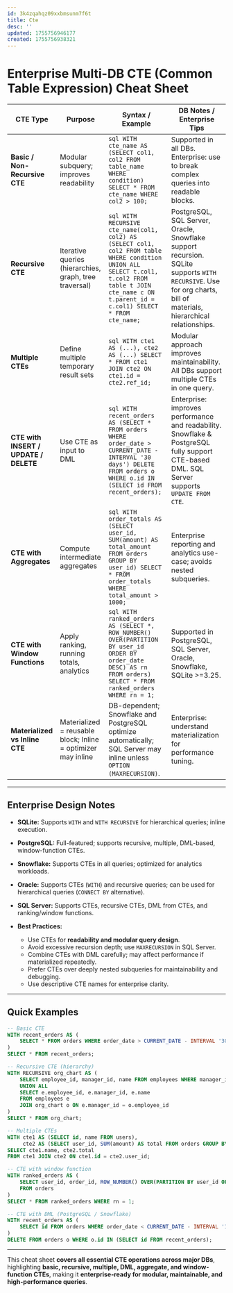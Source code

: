 ```yaml
---
id: 3k4zqahqz09xxbmsunm7f6t
title: Cte
desc: ''
updated: 1755756946177
created: 1755756938321
---
```

# **Enterprise Multi-DB CTE (Common Table Expression) Cheat Sheet**

| CTE Type                              | Purpose                                                      | Syntax / Example                                                                                                                                                                                         | DB Notes / Enterprise Tips                                                                                                                                        |
| ------------------------------------- | ------------------------------------------------------------ | -------------------------------------------------------------------------------------------------------------------------------------------------------------------------------------------------------- | ----------------------------------------------------------------------------------------------------------------------------------------------------------------- |
| **Basic / Non-Recursive CTE**         | Modular subquery; improves readability                       | `sql WITH cte_name AS (SELECT col1, col2 FROM table_name WHERE condition) SELECT * FROM cte_name WHERE col2 > 100;`                                                                                      | Supported in all DBs. Enterprise: use to break complex queries into readable blocks.                                                                              |
| **Recursive CTE**                     | Iterative queries (hierarchies, graph, tree traversal)       | `sql WITH RECURSIVE cte_name(col1, col2) AS (SELECT col1, col2 FROM table WHERE condition UNION ALL SELECT t.col1, t.col2 FROM table t JOIN cte_name c ON t.parent_id = c.col1) SELECT * FROM cte_name;` | PostgreSQL, SQL Server, Oracle, Snowflake support recursion. SQLite supports `WITH RECURSIVE`. Use for org charts, bill of materials, hierarchical relationships. |
| **Multiple CTEs**                     | Define multiple temporary result sets                        | `sql WITH cte1 AS (...), cte2 AS (...) SELECT * FROM cte1 JOIN cte2 ON cte1.id = cte2.ref_id;`                                                                                                           | Modular approach improves maintainability. All DBs support multiple CTEs in one query.                                                                            |
| **CTE with INSERT / UPDATE / DELETE** | Use CTE as input to DML                                      | `sql WITH recent_orders AS (SELECT * FROM orders WHERE order_date > CURRENT_DATE - INTERVAL '30 days') DELETE FROM orders o WHERE o.id IN (SELECT id FROM recent_orders);`                               | Enterprise: improves performance and readability. Snowflake & PostgreSQL fully support CTE-based DML. SQL Server supports `UPDATE FROM CTE`.                      |
| **CTE with Aggregates**               | Compute intermediate aggregates                              | `sql WITH order_totals AS (SELECT user_id, SUM(amount) AS total_amount FROM orders GROUP BY user_id) SELECT * FROM order_totals WHERE total_amount > 1000;`                                              | Enterprise reporting and analytics use-case; avoids nested subqueries.                                                                                            |
| **CTE with Window Functions**         | Apply ranking, running totals, analytics                     | `sql WITH ranked_orders AS (SELECT *, ROW_NUMBER() OVER(PARTITION BY user_id ORDER BY order_date DESC) AS rn FROM orders) SELECT * FROM ranked_orders WHERE rn = 1;`                                     | Supported in PostgreSQL, SQL Server, Oracle, Snowflake, SQLite >=3.25.                                                                                            |
| **Materialized vs Inline CTE**        | Materialized = reusable block; Inline = optimizer may inline | DB-dependent; Snowflake and PostgreSQL optimize automatically; SQL Server may inline unless `OPTION (MAXRECURSION)`.                                                                                     | Enterprise: understand materialization for performance tuning.                                                                                                    |

---

## **Enterprise Design Notes**

* **SQLite:** Supports `WITH` and `WITH RECURSIVE` for hierarchical queries; inline execution.
* **PostgreSQL:** Full-featured; supports recursive, multiple, DML-based, window-function CTEs.
* **Snowflake:** Supports CTEs in all queries; optimized for analytics workloads.
* **Oracle:** Supports CTEs (`WITH`) and recursive queries; can be used for hierarchical queries (`CONNECT BY` alternative).
* **SQL Server:** Supports CTEs, recursive CTEs, DML from CTEs, and ranking/window functions.
* **Best Practices:**

  * Use CTEs for **readability and modular query design**.
  * Avoid excessive recursion depth; use `MAXRECURSION` in SQL Server.
  * Combine CTEs with DML carefully; may affect performance if materialized repeatedly.
  * Prefer CTEs over deeply nested subqueries for maintainability and debugging.
  * Use descriptive CTE names for enterprise clarity.

---

## **Quick Examples**

```sql
-- Basic CTE
WITH recent_orders AS (
    SELECT * FROM orders WHERE order_date > CURRENT_DATE - INTERVAL '30 days'
)
SELECT * FROM recent_orders;

-- Recursive CTE (hierarchy)
WITH RECURSIVE org_chart AS (
    SELECT employee_id, manager_id, name FROM employees WHERE manager_id IS NULL
    UNION ALL
    SELECT e.employee_id, e.manager_id, e.name
    FROM employees e
    JOIN org_chart o ON e.manager_id = o.employee_id
)
SELECT * FROM org_chart;

-- Multiple CTEs
WITH cte1 AS (SELECT id, name FROM users),
     cte2 AS (SELECT user_id, SUM(amount) AS total FROM orders GROUP BY user_id)
SELECT cte1.name, cte2.total
FROM cte1 JOIN cte2 ON cte1.id = cte2.user_id;

-- CTE with window function
WITH ranked_orders AS (
    SELECT user_id, order_id, ROW_NUMBER() OVER(PARTITION BY user_id ORDER BY order_date DESC) AS rn
    FROM orders
)
SELECT * FROM ranked_orders WHERE rn = 1;

-- CTE with DML (PostgreSQL / Snowflake)
WITH recent_orders AS (
    SELECT id FROM orders WHERE order_date < CURRENT_DATE - INTERVAL '1 year'
)
DELETE FROM orders o WHERE o.id IN (SELECT id FROM recent_orders);
```

---

This cheat sheet **covers all essential CTE operations across major DBs**, highlighting **basic, recursive, multiple, DML, aggregate, and window-function CTEs**, making it **enterprise-ready for modular, maintainable, and high-performance queries**.
